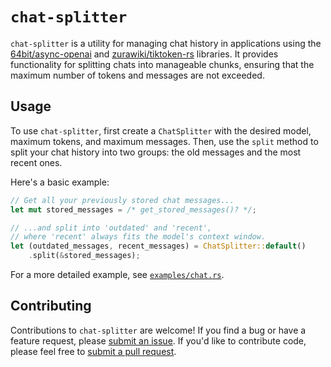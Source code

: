 # `chat-splitter`

`chat-splitter` is a utility for managing chat history in applications using the [64bit/async-openai](https://github.com/64bit/async-openai) and [zurawiki/tiktoken-rs](https://github.com/zurawiki/tiktoken-rs) libraries.
It provides functionality for splitting chats into manageable chunks,
ensuring that the maximum number of tokens and messages are not exceeded.

## Usage

To use `chat-splitter`,
first create a `ChatSplitter` with the desired model,
maximum tokens,
and maximum messages.
Then,
use the `split` method to split your chat history into two groups: the old messages and the most recent ones.

Here's a basic example:

```rust
// Get all your previously stored chat messages...
let mut stored_messages = /* get_stored_messages()? */;

// ...and split into 'outdated' and 'recent',
// where 'recent' always fits the model's context window.
let (outdated_messages, recent_messages) = ChatSplitter::default()
    .split(&stored_messages);
```

For a more detailed example,
see [`examples/chat.rs`](https://github.com/schneiderfelipe/chat-splitter/blob/main/examples/chat.rs).

## Contributing

Contributions to `chat-splitter` are welcome!
If you find a bug or have a feature request,
please [submit an issue](https://github.com/schneiderfelipe/chat-splitter/issues).
If you'd like to contribute code,
please feel free to [submit a pull request](https://github.com/schneiderfelipe/chat-splitter/pulls).

